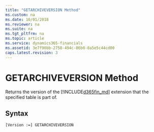 ```yaml
---
title: "GETARCHIVEVERSION Method"
ms.custom: na
ms.date: 10/01/2018
ms.reviewer: na
ms.suite: na
ms.tgt_pltfrm: na
ms.topic: article
ms.service: dynamics365-financials
ms.assetid: 3e7f90bb-2758-494c-86b0-8a5e5c44cd00
caps.latest.revision: 3
---
```


 

# GETARCHIVEVERSION Method
Returns the version of the [!INCLUDE[d365fin_md](../includes/d365fin_md.md)] extension that the specified table is part of.  
  
## Syntax  
  
```  
[Version :=] GETARCHIVEVERSION  
```  
  

